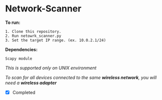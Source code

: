 # Network-Scanner

**To run:**

    1. Clone this repository.
    2. Run netowrk_scanner.py
    3. Set the target IP range. (ex. 10.0.2.1/24)

**Dependencies:**

    Scapy module

*This is supported only on UNIX environment*

*To scan for all devices connected to the same **wireless network**, you will need a **wireless adapter***

- [x] Completed
